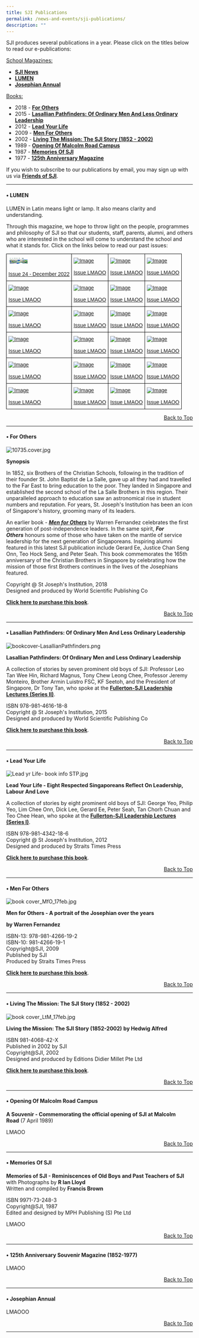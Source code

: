 ```yaml
---
title: SJI Publications
permalink: /news-and-events/sji-publications/
description: ""
---
```

SJI produces several publications in a year. Please click on the titles below to read our e-publications:

<u>School Magazines:</u>

*   **[SJI News](/news-and-events/news-highlights)**
*   **[LUMEN](/news-and-events/sji-publications#_ptoh_105040)**
*   **[Josephian Annual](/news-and-events/sji-publications#_ptoh_105065)**

<u>Books:</u>

*   2018 - [**For Others**](/news-and-events/sji-publications#_ptoh_105054)
*   2015 - [**Lasallian Pathfinders: Of Ordinary Men And Less Ordinary Leadership**](/news-and-events/sji-publications#_ptoh_105055)
*   2012 - [**Lead Your Life**](/news-and-events/sji-publications#_ptoh_105056)
*   2009 - [**Men For Others**](/news-and-events/sji-publications#_ptoh_105057)
*   2002 - [**Living The Mission: The SJI Story (1852 - 2002)**](/news-and-events/sji-publications#_ptoh_105058)
*   1989 - [**Opening Of Malcolm Road Campus**](/news-and-events/sji-publications#_ptoh_105059)
*   1987 - [**Memories Of SJI**](/news-and-events/sji-publications#_ptoh_105060)
*   1977 - [**125th Anniversary Magazine**](/news-and-events/sji-publications#_ptoh_105061)

If you wish to subscribe to our publications by email, you may sign up with us via [**Friends of SJI**](/community/friends-of-sji).

  

* * *

<h4 id="_ptoh_105054">• LUMEN</h4>

LUMEN in Latin means light or lamp. It also means clarity and understanding.

  

Through this magazine, we hope to throw light on the people, programmes and philosophy of SJI so that our students, staff, parents, alumni, and others who are interested in the school will come to understand the school and what it stands for. Click on the links below to read our past issues:

<style type="text/css">
.tg  {border-collapse:collapse;border-spacing:0;}
.tg td{border-color:black;border-style:solid;border-width:1px;font-family:Arial, sans-serif;font-size:14px;
  overflow:hidden;padding:10px 5px;word-break:normal;}
.tg th{border-color:black;border-style:solid;border-width:1px;font-family:Arial, sans-serif;font-size:14px;
  font-weight:normal;overflow:hidden;padding:10px 5px;word-break:normal;}
.tg .tg-0lax{text-align:left;vertical-align:top}
</style>
<table class="tg">
<thead>
  <tr>
    <th class="tg-0lax"><a href="https://viewer.joomag.com/lumen-issue-24-december-2022/0021351001672417728"><img src="/images/65789675.jpeg" alt="Image" width="55" height="17"><br><br>Issue 24 - December 2022</a></th>
    <th class="tg-0lax"><a href="LMAOO"><img src="![](/images/64700468.jpeg)" alt="Image" width="55" height="17"><br><br>Issue LMAOO</a></th>
    <th class="tg-0lax"><a href="LMAOO"><img src="![](/images/64683395.jpeg)" alt="Image" width="55" height="17"><br><br>Issue LMAOO</a></th>
    <th class="tg-0lax"><a href="LMAOO"><img src="![](/images/64683335.jpeg)" alt="Image" width="55" height="17"><br><br>Issue LMAOO</a></th>
  </tr>
</thead>
<tbody>
  <tr>
    <td class="tg-0lax"><a href="LMAOO"><img src="LMAOO" alt="Image" width="55" height="17"><br><br>Issue LMAOO</a></td>
    <td class="tg-0lax"><a href="LMAOO"><img src="LMAOO" alt="Image" width="55" height="17"><br><br>Issue LMAOO</a></td>
    <td class="tg-0lax"><a href="LMAOO"><img src="LMAOO" alt="Image" width="55" height="17"><br><br>Issue LMAOO</a></td>
    <td class="tg-0lax"><a href="LMAOO"><img src="LMAOO" alt="Image" width="55" height="17"><br><br>Issue LMAOO</a></td>
  </tr>
  <tr>
    <td class="tg-0lax"><a href="LMAOO"><img src="LMAOO" alt="Image" width="55" height="17"><br><br>Issue LMAOO</a></td>
    <td class="tg-0lax"><a href="LMAOO"><img src="LMAOO" alt="Image" width="55" height="17"><br><br>Issue LMAOO</a></td>
    <td class="tg-0lax"><a href="LMAOO"><img src="LMAOO" alt="Image" width="55" height="17"><br><br>Issue LMAOO</a></td>
    <td class="tg-0lax"><a href="LMAOO"><img src="LMAOO" alt="Image" width="55" height="17"><br><br>Issue LMAOO</a></td>
  </tr>
  <tr>
    <td class="tg-0lax"><a href="LMAOO"><img src="LMAOO" alt="Image" width="55" height="17"><br><br>Issue LMAOO</a></td>
    <td class="tg-0lax"><a href="LMAOO"><img src="LMAOO" alt="Image" width="55" height="17"><br><br>Issue LMAOO</a></td>
    <td class="tg-0lax"><a href="LMAOO"><img src="LMAOO" alt="Image" width="55" height="17"><br><br>Issue LMAOO</a></td>
    <td class="tg-0lax"><a href="LMAOO"><img src="LMAOO" alt="Image" width="55" height="17"><br><br>Issue LMAOO</a></td>
  </tr>
  <tr>
    <td class="tg-0lax"><a href="LMAOO"><img src="LMAOO" alt="Image" width="55" height="17"><br><br>Issue LMAOO</a></td>
    <td class="tg-0lax"><a href="LMAOO"><img src="LMAOO" alt="Image" width="55" height="17"><br><br>Issue LMAOO</a></td>
    <td class="tg-0lax"><a href="LMAOO"><img src="LMAOO" alt="Image" width="55" height="17"><br><br>Issue LMAOO</a></td>
    <td class="tg-0lax"><a href="LMAOO"><img src="LMAOO" alt="Image" width="55" height="17"><br><br>Issue LMAOO</a></td>
  </tr>
  <tr>
    <td class="tg-0lax"><a href="LMAOO"><img src="LMAOO" alt="Image" width="55" height="17"><br><br>Issue LMAOO</a></td>
    <td class="tg-0lax"><a href="LMAOO"><img src="LMAOO" alt="Image" width="55" height="17"><br><br>Issue LMAOO</a></td>
    <td class="tg-0lax"><a href="LMAOO"><img src="LMAOO" alt="Image" width="55" height="17"><br><br>Issue LMAOO</a></td>
    <td class="tg-0lax"><a href="LMAOO"><img src="LMAOO" alt="Image" width="55" height="17"><br><br>Issue LMAOO</a></td>
  </tr>
</tbody>
</table>


<p style="text-align:right ;"><a href="/news-and-events/sji-publications#_ptoh_105040">Back to Top</a></p>


* * *

<h4 id="_ptoh_105040">• For Others</h4>

![10735.cover.jpg](https://www.sji.edu.sg/qql/slot/u560/SJI%20Shop/Catalogue/10735.cover.jpg)

**Synopsis**

In 1852, six Brothers of the Christian Schools, following in the tradition of their founder St. John Baptist de La Salle, gave up all they had and travelled to the Far East to bring education to the poor. They landed in Singapore and established the second school of the La Salle Brothers in this region. Their unparalleled approach to education saw an astronomical rise in student numbers and reputation. For years, St. Joseph's Institution has been an icon of Singapore's history, grooming many of its leaders.

  

An earlier book - [**_Men for Others_**](/about-sji/sji-shop#_ptoh_81488) by Warren Fernandez celebrates the first generation of post-independence leaders. In the same spirit, **_For Others_** honours some of those who have taken on the mantle of service leadership for the next generation of Singaporeans. Inspiring alumni featured in this latest SJI publication include Gerard Ee, Justice Chan Seng Onn, Teo Hock Seng, and Peter Seah. This book commemorates the 165th anniversary of the Christian Brothers in Singapore by celebrating how the mission of those first Brothers continues in the lives of the Josephians featured.

  
Copyright @ St Joseph's Institution, 2018  
Designed and produced by World Scientific Publishing Co  
  
[**Click here to purchase this book**](/about-sji/sji-shop#_ptoh_81484).

<p style="text-align:right ;"><a href="/news-and-events/sji-publications#_ptoh_105040">Back to Top</a></p>


* * *

<h4 id="_ptoh_105055">• Lasallian Pathfinders: Of Ordinary Men And Less Ordinary Leadership</h4>

![bookcover-LasallianPathfinders.png](https://www.sji.edu.sg/qql/slot/u560/SJI%20Shop/Catalogue/bookcover-LasallianPathfinders.png)

**Lasallian Pathfinders: Of Ordinary Men and Less Ordinary Leadership**  
  

A collection of stories by seven prominent old boys of SJI: Professor Leo Tan Wee Hin, Richard Magnus, Tony Chew Leong Chee, Professor Jeremy Monteiro, Brother Armin Luistro FSC, KF Seetoh, and the President of Singapore, Dr Tony Tan, who spoke at the [**Fullerton-SJI Leadership Lectures (Series II)**](https://www.sji.edu.sg/news-and-events/the-fullerton-sji-leadership-lectures).

  
ISBN 978-981-4616-18-8  
Copyright @ St Joseph's Institution, 2015  
Designed and produced by World Scientific Publishing Co  
  

[**Click here to purchase this book**](/about-sji/sji-shop#_ptoh_81485).


<p style="text-align:right ;"><a href="/news-and-events/sji-publications#_ptoh_105040">Back to Top</a></p>


* * *

<h4 id="_ptoh_105056">• Lead Your Life</h4>

![Lead yr Life- book info STP.jpg](https://www.sji.edu.sg/qql/slot/u560/SJI%20Shop/Catalogue/Lead%20yr%20Life-%20book%20info%20STP.jpg)

**Lead Your Life - Eight Respected Singaporeans Reflect On Leadership, Labour And Love**

  

A collection of stories by eight prominent old boys of SJI: George Yeo, Philip Yeo, Lim Chee Onn, Dick Lee, Gerard Ee, Peter Seah, Tan Chorh Chuan and Teo Chee Hean, who spoke at the [**Fullerton-SJI Leadership Lectures (Series I)**](/news-and-events/the-fullerton-sji-leadership-lectures).

  

ISBN 978-981-4342-18-6 <br>
Copyright @ St Joseph's Institution, 2012 <br>
Designed and produced by Straits Times Press

  

[**Click here to purchase this book**](/about-sji/sji-shop#_ptoh_81486).

  
<p style="text-align:right ;"><a href="/news-and-events/sji-publications#_ptoh_105040">Back to Top</a></p>

* * *

<h4 id="_ptoh_105057">• Men For Others</h4>

![book cover_MfO_17feb.jpg](https://www.sji.edu.sg/qql/slot/u560/SJI%20Shop/Catalogue/book%20cover_MfO_17feb.jpg)

**Men for Others - A portrait of the Josephian over the years**  

**by Warren Fernandez**

  
ISBN-13: 978-981-4266-19-2  
ISBN-10: 981-4266-19-1  
Copyright@SJI, 2009  
Published by SJI  
Produced by Straits Times Press  
  

[**Click here to purchase this book**](/about-sji/sji-shop#_ptoh_81488).

  
<p style="text-align:right ;"><a href="/news-and-events/sji-publications#_ptoh_105040">Back to Top</a></p>

* * *

<h4 id="_ptoh_105058">• Living The Mission: The SJI Story (1852 - 2002)</h4>

![book cover_LtM_17feb.jpg](https://www.sji.edu.sg/qql/slot/u560/SJI%20Shop/Catalogue/book%20cover_LtM_17feb.jpg)  
  
**Living the Mission: The SJI Story (1852-2002)** **by Hedwig Alfred**  
  
ISBN 981-4068-42-X  
Published in 2002 by SJI  
Copyright@SJI, 2002  
Designed and produced by Editions Didier Millet Pte Ltd  
  

[**Click here to purchase this book**](/about-sji/sji-shop#_ptoh_81487).


<p style="text-align:right ;"><a href="/news-and-events/sji-publications#_ptoh_105040">Back to Top</a></p>


* * *

<h4 id="_ptoh_105059">• Opening Of Malcolm Road Campus</h4>

**A Souvenir - Commemorating the official opening of SJI at Malcolm Road** (7 April 1989)  

LMAOO

<p style="text-align:right ;"><a href="/news-and-events/sji-publications#_ptoh_105040">Back to Top</a></p>
  

* * *

<h4 id="_ptoh_105060">• Memories Of SJI</h4>

**Memories of SJI - Reminiscences of Old Boys and Past Teachers of SJI**   <br>
with Photographs by **R Ian Lloyd** <br>
Written and compiled by **Francis Brown**

  

ISBN 9971-73-248-3 <br>
Copyright@SJI, 1987 <br>
Edited and designed by MPH Publishing (S) Pte Ltd

LMAOO

<p style="text-align:right ;"><a href="/news-and-events/sji-publications#_ptoh_105040">Back to Top</a></p>


* * *

<h4 id="_ptoh_105061">• 125th Anniversary Souvenir Magazine (1852-1977)</h4>
  
LMAOO

<p style="text-align:right ;"><a href="/news-and-events/sji-publications#_ptoh_105040">Back to Top</a></p>

* * *

<h4 id="_ptoh_105065">• Josephian Annual</h4>

LMAOOO
 
<p style="text-align:right ;"><a href="/news-and-events/sji-publications#_ptoh_105040">Back to Top</a></p>

* * *